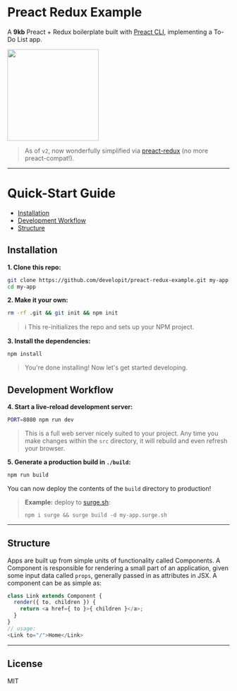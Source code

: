 # Preact Redux Example

A **9kb** Preact + Redux boilerplate built with [Preact CLI], implementing a To-Do List app.


<img src="https://i.gyazo.com/d655af6fc8768487897b13eb31500aa7.gif" width="207" />


> As of `v2`, now wonderfully simplified via [preact-redux](https://github.com/developit/preact-redux) (no more preact-compat!).


---


# Quick-Start Guide

- [Installation](#installation)
- [Development Workflow](#development-workflow)
- [Structure](#structure)


## Installation

**1. Clone this repo:**

```sh
git clone https://github.com/developit/preact-redux-example.git my-app
cd my-app
```


**2. Make it your own:**

```sh
rm -rf .git && git init && npm init
```

> :information_source: This re-initializes the repo and sets up your NPM project.


**3. Install the dependencies:**

```sh
npm install
```

> You're done installing! Now let's get started developing.



## Development Workflow


**4. Start a live-reload development server:**

```sh
PORT=8080 npm run dev
```

> This is a full web server nicely suited to your project. Any time you make changes within the `src` directory, it will rebuild and even refresh your browser.


**5. Generate a production build in `./build`:**

```sh
npm run build
```

You can now deploy the contents of the `build` directory to production!

> **Example:** deploy to [surge.sh](https://surge.sh):
>
> `npm i surge && surge build -d my-app.surge.sh`


---


## Structure

Apps are built up from simple units of functionality called Components. A Component is responsible for rendering a small part of an application, given some input data called `props`, generally passed in as attributes in JSX. A component can be as simple as:

```js
class Link extends Component {
  render({ to, children }) {
    return <a href={ to }>{ children }</a>;
  }
}
// usage:
<Link to="/">Home</Link>
```


---


## License

MIT


[Preact]: https://github.com/developit/preact
[Preact CLI]: https://github.com/developit/preact-cli
